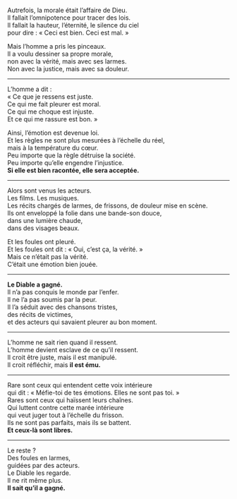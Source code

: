 Autrefois, la morale était l’affaire de Dieu.  
Il fallait l’omnipotence pour tracer des lois.  
Il fallait la hauteur, l’éternité, le silence du ciel  
pour dire : « Ceci est bien. Ceci est mal. »

Mais l’homme a pris les pinceaux.  
Il a voulu dessiner sa propre morale,  
non avec la vérité, mais avec ses larmes.  
Non avec la justice, mais avec sa douleur.  

---

L’homme a dit :  
« Ce que je ressens est juste.  
Ce qui me fait pleurer est moral.  
Ce qui me choque est injuste.  
Et ce qui me rassure est bon. »

Ainsi, l’émotion est devenue loi.  
Et les règles ne sont plus mesurées à l’échelle du réel,  
mais à la température du cœur.  
Peu importe que la règle détruise la société.  
Peu importe qu’elle engendre l’injustice.  
**Si elle est bien racontée, elle sera acceptée.**

---

Alors sont venus les acteurs.  
Les films. Les musiques.  
Les récits chargés de larmes, de frissons, de douleur mise en scène.  
Ils ont enveloppé la folie dans une bande-son douce,  
dans une lumière chaude,  
dans des visages beaux.

Et les foules ont pleuré.  
Et les foules ont dit : « Oui, c’est ça, la vérité. »  
Mais ce n’était pas la vérité.  
C’était une émotion bien jouée.

---

**Le Diable a gagné.**  
Il n’a pas conquis le monde par l’enfer.  
Il ne l’a pas soumis par la peur.  
Il l’a séduit avec des chansons tristes,  
des récits de victimes,  
et des acteurs qui savaient pleurer au bon moment.

---

L’homme ne sait rien quand il ressent.  
L’homme devient esclave de ce qu’il ressent.  
Il croit être juste, mais il est manipulé.  
Il croit réfléchir, mais **il est ému.**

---

Rare sont ceux qui entendent cette voix intérieure  
qui dit : « Méfie-toi de tes émotions. Elles ne sont pas toi. »  
Rares sont ceux qui haïssent leurs chaînes.  
Qui luttent contre cette marée intérieure  
qui veut juger tout à l’échelle du frisson.  
Ils ne sont pas parfaits, mais ils se battent.  
**Et ceux-là sont libres.**

---

Le reste ?  
Des foules en larmes,  
guidées par des acteurs.  
Le Diable les regarde.  
Il ne rit même plus.  
**Il sait qu’il a gagné.**

